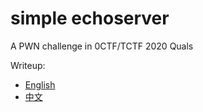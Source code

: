 # simple echoserver

A PWN challenge in 0CTF/TCTF 2020 Quals  


Writeup:  
* [English](./writeup/writeup_en.md)  
* [中文](./writeup/writeup_zh.md)  
